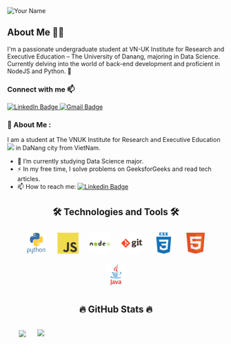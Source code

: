 <!-- Profile Image -->
<img src="https://your-image-url.jpg" alt="Your Name" width="100" height="100"/>

<!-- Introduction -->
## About Me 👨‍💻

I'm a passionate undergraduate student at VN-UK Institute for Research and Executive Education – The University of Danang, majoring in Data Science. Currently delving into the world of back-end development and proficient in NodeJS and Python. 🚀

### Connect with me 📫

<p align="left">
  <a href="https://www.linkedin.com/in/vu-dang-long-551a19207/">
    <img src="https://img.shields.io/badge/LinkedIn-blue?style=for-the-badge&logo=linkedin&logoColor=white" alt="LinkedIn Badge"/>
  </a>
  <a href="mailto:long.vu190404@vnuk.edu.vn">
    <img src="https://img.shields.io/badge/Gmail-blue?style=for-the-badge&logo=gmail&logoColor=white" alt="Gmail Badge"/>
  </a>
</p>

### :robot: About Me :

I am a student at The VNUK Institute for Research and Executive Education <img src="https://media.giphy.com/media/WUlplcMpOCEmTGBtBW/giphy.gif" width="30"> in DaNang city from VietNam.

- :telescope: I’m currently studying Data Science major.
- :zap: In my free time, I solve problems on GeeksforGeeks and read tech articles.
- :mailbox: How to reach me: [![Linkedin Badge](https://img.shields.io/badge/-LongVuDang-blue?style=flat&logo=Linkedin&logoColor=white)](https://www.linkedin.com/in/vu-dang-long-551a19207/)

<h2 align="center">🛠 Technologies and Tools 🛠</h2>
<div align="center">
  <span style="display:inline-block; margin: 10px;">
    <img src="https://github.com/devicons/devicon/blob/master/icons/python/python-original-wordmark.svg" title="Python" alt="Python" width="50" height="50"/>
  </span>
  <span style="display:inline-block; margin: 10px;">
    <img src="https://github.com/devicons/devicon/blob/master/icons/javascript/javascript-original.svg" title="JavaScipt" alt="JavaScipt" width="50" height="50"/>
  </span>
  <span style="display:inline-block; margin: 10px;">
    <img src="https://github.com/devicons/devicon/blob/master/icons/nodejs/nodejs-original-wordmark.svg" title="NodeJS" alt="NodeJS" width="50" height="50"/>
  </span>
  <span style="display:inline-block; margin: 10px;">
    <img src="https://github.com/devicons/devicon/blob/master/icons/git/git-original-wordmark.svg" title="Git" alt="Git" width="50" height="50"/>
  </span>
  <span style="display:inline-block; margin: 10px;">
    <img src="https://github.com/devicons/devicon/blob/master/icons/css3/css3-plain-wordmark.svg" title="CSS" alt="CSS" width="50" height="50"/>
  </span>
  <span style="display:inline-block; margin: 10px;">
    <img src="https://github.com/devicons/devicon/blob/master/icons/html5/html5-original.svg" title="HTML" alt="HTML" width="50" height="50"/>
  </span>
  <span style="display:inline-block; margin: 10px;">
    <img src="https://github.com/devicons/devicon/blob/master/icons/java/java-original-wordmark.svg" title="Java" alt="Java" width="50" height="50"/>
  </span>
</div>

<h2 align="center">🔥 GitHub Stats 🔥</h2>
<!-- https://github.com/anuraghazra/github-readme-stats -->
<br>
<div align=center>
  <a href="#" >
    <img width="315" align="center" src="https://github-readme-stats.vercel.app/api/top-langs/?username=longgggg1310&layout=compact&theme=vision-friendly-dark" />
  </a>
  <a href="#" >
    <img align="right" width="434" src="http://github-readme-streak-stats.herokuapp.com?user=longgggg1310&theme=dark&background=000000" />
  </a>
</div>
